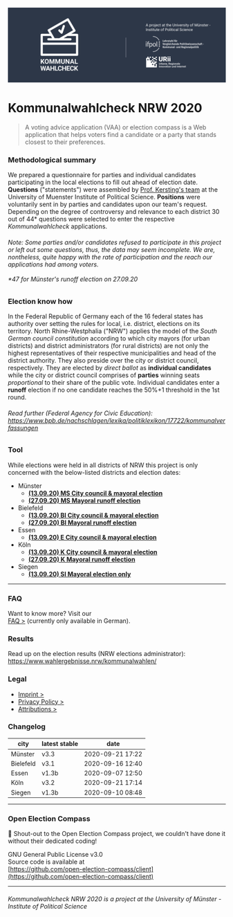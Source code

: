 ![Kommunalwahlcheck](img/kwc-git-header.svg)

# Kommunalwahlcheck NRW 2020

> A voting advice application (VAA) or election compass is a Web application that helps voters find a candidate or a party that stands closest to their preferences.

### Methodological summary

We prepared a questionnaire for parties and individual candidates participating in the local elections to fill out ahead of election date. **Questions** ("statements") were assembled by [Prof. Kersting's team](https://www.uni-muenster.de/IfPol/Kersting/URII/) at the University of Muenster Institute of Political Science. **Positions** were voluntarily sent in by parties and candidates upon our team's request. Depending on the degree of controversy and relevance to each district 30 out of 44* questions were selected to enter the respective *Kommunalwahlcheck* applications. 

###### Note: Some parties and/or candidates refused to participate in this project or left out some questions, thus, the data may seem incomplete. We are, nontheless, quite happy with the rate of participation and the reach our applications had among voters.<br/><br/>*47 for Münster's runoff election on 27.09.20

### Election know how
In the Federal Republic of Germany each of the 16 federal states has authority over setting the rules for local, i.e. district, elections on its territory. North Rhine-Westphalia ("NRW") applies the model of the *South German council constitution* according to which city mayors (for urban districts) and district administrators (for rural districts) are not only the highest representatives of their respective municipalities and head of the district authority. They also preside over the city or district council, respectively. They are elected by *direct ballot* as **individual candidates** while the city or district council comprises of **parties** winning seats *proportional* to their share of the public vote. Individual candidates enter a **runoff** election if no one candidate reaches the 50%+1 threshold in the 1st round.

###### Read further (Federal Agency for Civic Education): https://www.bpb.de/nachschlagen/lexika/politiklexikon/17722/kommunalverfassungen


### Tool
While elections were held in all districts of NRW this project is only concerned with the below-listed districts and election dates:

- Münster
  - **[(13.09.20) MS City council & mayoral election](https://kommunalwahlcheck.de/muenster)**
  - **[(27.09.20) MS Mayoral runoff election](https://kommunalwahlcheck.de/muenster-stichwahl)**
- Bielefeld
  - **[(13.09.20) BI City council & mayoral election](https://kommunalwahlcheck.de/bielefeld)**
  - **[(27.09.20) BI Mayoral runoff election](https://kommunalwahlcheck.de/bielefeld-stichwahl)**
- Essen
  - **[(13.09.20) E City council & mayoral election](https://kommunalwahlcheck.de/essen)**
- Köln
  - **[(13.09.20) K City council & mayoral election](https://kommunalwahlcheck.de/koeln)**
  - **[(27.09.20) K Mayoral runoff election](https://kommunalwahlcheck.de/koeln-stichwahl)**
- Siegen
  - **[(13.09.20) SI Mayoral election only](https://kommunalwahlcheck.de/siegen)**

---

### FAQ
Want to know more? Visit our \
[FAQ >](https://www.uni-muenster.de/IfPol/Kersting/online-wahlhilfe/Kommunalwahlcheck-FAQ.html) (currently only available in German).

### Results
Read up on the election results (NRW elections administrator):\
https://www.wahlergebnisse.nrw/kommunalwahlen/

### Legal
- [Imprint >](imprint.md)
- [Privacy Policy >](privacy.md)
- [Attributions >](attributions.md)

### Changelog
|city|latest stable|date|
|----|-------------|----|
|Münster|v3.3|2020-09-21 17:22|
|Bielefeld|v3.1|2020-09-16 12:40|
|Essen|v1.3b|2020-09-07 12:50|
|Köln|v3.2|2020-09-21 17:14|
|Siegen|v1.3b|2020-09-10 08:48|

---

### Open Election Compass
👏 Shout-out to the Open Election Compass project, we couldn't have done it without their dedicated coding!

GNU General Public License v3.0\
Source code is available at\
[https://github.com/open-election-compass/client](https://github.com/open-election-compass/client)

---

###### Kommunalwahlcheck NRW 2020 is a project at the University of Münster - Institute of Political Science